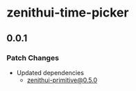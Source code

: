 # zenithui-time-picker

## 0.0.1

### Patch Changes

- Updated dependencies
  - zenithui-primitive@0.5.0
